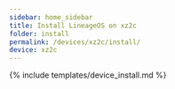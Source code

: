 ```yaml
---
sidebar: home_sidebar
title: Install LineageOS on xz2c
folder: install
permalink: /devices/xz2c/install/
device: xz2c
---
```

{% include templates/device_install.md %}

